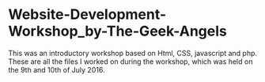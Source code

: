 # Website-Development-Workshop_by-The-Geek-Angels
This was an introductory workshop based on Html, CSS, javascript and php.
These are all the files I worked on during the workshop, which was held on the 9th and 10th of July 2016.
